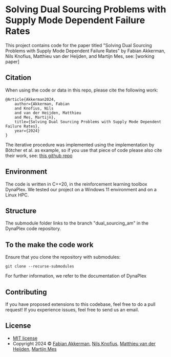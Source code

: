 # Solving Dual Sourcing Problems with Supply Mode Dependent Failure Rates

This project contains code for the paper titled "Solving Dual Sourcing Problems with Supply Mode Dependent Failure Rates" by Fabian Akkerman, Nils Knofius, Matthieu van der Heijden, and Martijn Mes, see: [working paper]

## Citation

When using the code or data in this repo, please cite the following work:

```
@Article{Akkerman2024,
	author={Akkerman, Fabian
 	and Knofius, Nils
	and van der Heijden, Matthieu
	and Mes, Martijn},
	title={Solving Dual Sourcing Problems with Supply Mode Dependent Failure Rates},
	year={2024}
}
```

The iterative procedure was implemented using the implementation by Bötcher et al. as example, so if you use that piece of code please also cite their work, see: [this github repo](https://github.com/INFORMSJoC/2022.0136)

## Environment

The code is written in C++20, in the reinforcement learning toolbox DynaPlex. We tested our project on a Windows 11 environment and on a Linux HPC.


## Structure

The submodule folder links to the branch "dual_sourcing_am" in the DynaPlex code repository.


## To the make the code work

Ensure that you clone the repository with submodules:

```
git clone --recurse-submodules
```

For further information, we refer to the documentation of DynaPlex
 
## Contributing

If you have proposed extensions to this codebase, feel free to do a pull request! If you experience issues, feel free to send us an email.

## License
* [MIT license](https://opensource.org/license/mit/)
* Copyright 2024 © [Fabian Akkerman](https://people.utwente.nl/f.r.akkerman), [Nils Knofius](https://scholar.google.com/citations?user=ZlTzOdAAAAAJ&hl=en), [Matthieu van der Heijden](https://research.utwente.nl/en/persons/matthieu-van-der-heijden), [Martijn Mes](https://www.utwente.nl/en/bms/iebis/staff/mes/)
